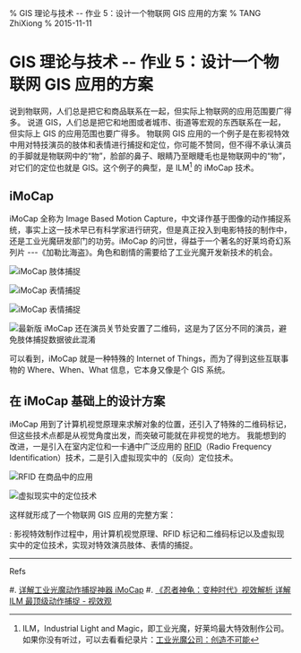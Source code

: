 % GIS 理论与技术 -- 作业 5：设计一个物联网 GIS 应用的方案
% TANG ZhiXiong
% 2015-11-11


GIS 理论与技术 -- 作业 5：设计一个物联网 GIS 应用的方案
=======================================================

说到物联网，人们总是把它和商品联系在一起，但实际上物联网的应用范围要广得多。
说道 GIS，人们总是把它和地图或者城市、街道等宏观的东西联系在一起，但实际上 GIS 的应用范围也要广得多。
物联网 GIS 应用的一个例子是在影视特效中用对特技演员的肢体和表情进行捕捉和定位，你可能不赞同，但不得不承认演员的手脚就是物联网中的“物”，脸部的鼻子、眼睛乃至眼睫毛也是物联网中的“物”，对它们的定位也就是 GIS。这个例子的典型，是 ILM[^ilm] 的 iMoCap 技术。

[^ilm]: ILM，Industrial Light and Magic，即工业光魔，好莱坞最大特效制作公司。如果你没有听过，可以去看看纪录片：[工业光魔公司：创造不可能](http://v.youku.com/v_show/id_XMzQ3ODE3MzI0.html)

iMoCap
------

iMoCap 全称为 Image Based Motion Capture，中文译作基于图像的动作捕捉系统，事实上这一技术早已有科学家进行研究，但是真正投入到电影特技的制作中，还是工业光魔研发部门的功劳。iMoCap 的问世，得益于一个著名的好莱坞奇幻系列片 ---《加勒比海盗》。角色和剧情的需要给了工业光魔开发新技术的机会。

![iMoCap 肢体捕捉][imocap-4]

![iMoCap 表情捕捉][imocap-1]

![iMoCap 表情捕捉][imocap-2]

![最新版 iMoCap 还在演员关节处安置了二维码，这是为了区分不同的演员，避免肢体捕捉数据彼此混淆][imocap-3]

可以看到，iMoCap 就是一种特殊的 Internet of Things，而为了得到这些互联事物的 Where、When、What 信息，它本身又像是个 GIS 系统。

在 iMoCap 基础上的设计方案
--------------------------

iMoCap 用到了计算机视觉原理来求解对象的位置，还引入了特殊的二维码标记，但这些技术点都是从视觉角度出发，而突破可能就在非视觉的地方。
我能想到的改进，一是引入在室内定位和一卡通中广泛应用的 [RFID]（Radio Frequency Identification）技术，二是引入虚拟现实中的（反向）定位技术。

![RFID 在商品中的应用][rfid-pic]

![虚拟现实中的定位技术][vr-pic]

这样就形成了一个物联网 GIS 应用的完整方案：

:   影视特效制作过程中，用计算机视觉原理、RFID 标记和二维码标记以及虚拟现实中的定位技术，实现对特效演员肢体、表情的捕捉。

---

Refs

#. [详解工业光魔动作捕捉神器 iMoCap](http://www.douban.com/note/212047444/)
#. [《忍者神龟：变种时代》视效解析 详解 ILM 最顶级动作捕捉 - 视效观](http://www.intovfx.com/tmnt-2014-vfx-by-ilm/)

[imocap-1]: http://gnat.qiniudn.com/homework/imocap-1.jpg
[imocap-2]: http://gnat.qiniudn.com/homework/imocap-2.jpg
[imocap-3]: http://gnat.qiniudn.com/homework/imocap-3.jpg
[imocap-4]: http://gnat.qiniudn.com/homework/imocap-4.jpg
[rfid-pic]: http://gnat.qiniudn.com/homework/rfid.jpg
[vr-pic]: http://gnat.qiniudn.com/homework/vr.jpg
[RFID]: http://baike.baidu.com/subview/531097/13865303.htm
[this]: http://tangzx.qiniudn.com/post-0049-imocap.html